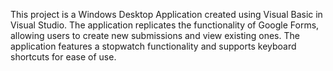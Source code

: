 This project is a Windows Desktop Application created using Visual Basic in Visual Studio. The application replicates the functionality of Google Forms, allowing users to create new submissions and view existing ones. The application features a stopwatch functionality and supports keyboard shortcuts for ease of use.
